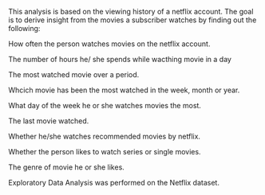 This analysis is based on the viewing history of a netflix account. The goal is to derive insight from the movies a subscriber watches by finding out the following:

How often the person watches movies on the netflix account.

The number of hours he/ she spends while wacthing movie in a day 

The most watched movie over a period.

Whcich movie has been the most watched in the week, month or year.

What day of the week he or she watches movies the most.

The last movie watched.

Whether he/she watches recommended movies by netflix.

Whether the person likes to watch series or single movies.

The genre of movie he or she likes.

Exploratory Data Analysis was performed on the Netflix dataset.
